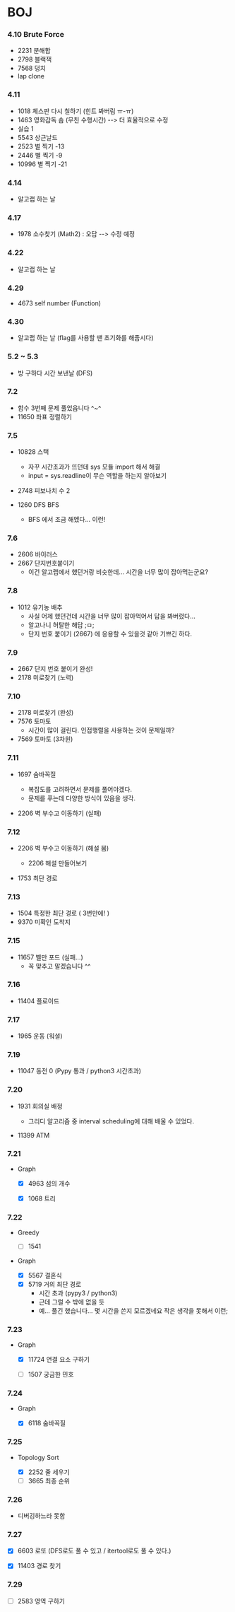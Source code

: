# BOJ
### 4.10 Brute Force
 * 2231 분해합
 * 2798 블랙잭
 * 7568 덩치
 * lap clone


### 4.11
 * 1018 체스판 다시 칠하기 (힌트 봐버림 ㅠ-ㅠ)
 * 1463 영화감독 숌 (무친 수행시간) --> 더 효율적으로 수정
 * 실습 1
 * 5543 상근날드
 * 2523 별 찍기 -13
 * 2446 별 찍기 -9
 * 10996 별 찍기 -21


### 4.14 
 * 알고랩 하는 날


### 4.17 
 * 1978 소수찾기 (Math2) : 오답 --> 수정 예정 



### 4.22 
* 알고랩 하는 날



### 4.29 
* 4673 self number (Function)


### 4.30
* 알고랩 하는 날 (flag를 사용할 땐 초기화를 해줍시다)

### 5.2 ~ 5.3
* 방 구하다 시간 보낸날 (DFS)



### 7.2
* 함수 3번째 문제 풀었읍니다 ^~^
* 11650 좌표 정렬하기


### 7.5
* 10828 스택 
    * 자꾸 시간초과가 뜨던데 sys 모듈 import 해서 해결
    * input = sys.readline이 무슨 역할을 하는지 알아보기

* 2748 피보나치 수 2
* 1260 DFS BFS  
    * BFS 에서 조금 해멨다... 이런!
    

### 7.6
* 2606 바이러스
* 2667 단지번호붙이기
    * 이건 알고랩에서 했던거랑 비슷한데... 시간을 너무 많이 잡아먹는군요?
   

### 7.8
* 1012 유기농 배추
    * 사실 어제 했던건데 시간을 너무 많이 잡아먹어서 답을 봐버렸다...
    * 알고나니 허탈한 해답 ;ㅁ;    
    * 단지 번호 붙이기 (2667) 에 응용할 수 있을것 같아 기쁘긴 하다.
    
    
### 7.9
* 2667 단지 번호 붙이기 완성! 
* 2178 미로찾기 (노력)

### 7.10
* 2178 미로찾기 (완성)
* 7576 토마토 
    * 시간이 많이 걸린다. 인접행렬을 사용하는 것이 문제일까?
* 7569 토마토 (3차원)

    
### 7.11
* 1697 숨바꼭질
    * 복잡도를 고려하면서 문제를 풀어야겠다.
    * 문제를 푸는데 다양한 방식이 있음을 생각.
    
* 2206 벽 부수고 이동하기 (실패)

### 7.12
* 2206 벽 부수고 이동하기 (해설 봄)
    * 2206 해설 만들어보기

* 1753 최단 경로
    
### 7.13
* 1504 특정한 최단 경로 ( 3번만에! )
* 9370 미확인 도착지

### 7.15
* 11657 벨만 포드 (실패...)
    * 꼭 맞추고 말겠습니다 ^^


### 7.16
* 11404 플로이드


### 7.17
* 1965 운동 (워셜)

### 7.19

* 11047 동전 0 (Pypy 통과 / python3 시간초과)

### 7.20
* 1931 회의실 배정
    * 그리디 알고리즘 중 interval scheduling에 대해 배울 수 있었다.
    
* 11399 ATM 

### 7.21
- Graph
    - [x] 4963 섬의 개수
    - [x] 1068 트리
    
    
### 7.22
- Greedy 
    - [ ] 1541 
    
- Graph

    - [x] 5567 결혼식
    - [x] 5719 거의 최단 경로
        * 시간 초과 (pypy3 / python3)
        * 근데 그럴 수 밖에 없을 듯
        * 예... 풀긴 했습니다... 몇 시간을 쓴지 모르겠네요 작은 생각을 못해서 이런;


### 7.23

- Graph

    - [x] 11724 연결 요소 구하기
    - [ ] 1507 궁금한 민호 
    
    
    
### 7.24
- Graph
    
    - [x] 6118 숨바꼭질
    
    
### 7.25 
- Topology Sort
    
    - [x] 2252 줄 세우기
    - [ ] 3665 최종 순위
    
### 7.26

* 디버깅하느라 못함

### 7.27

- [x] 6603 로또  (DFS로도 풀 수 있고 / itertool로도 풀 수 있다.)
- [x] 11403 경로 찾기 


### 7.29
    
- [ ] 2583 영역 구하기

